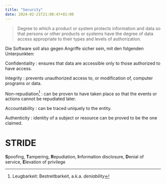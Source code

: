 ```yaml
---
title: "Security"
date: 2024-02-21T21:08:47+01:00
---
```


>Degree to which a product or system protects information and data so that persons or other products or systems have the degree of data access appropriate to their types and levels of authorization.

Die Software soll also gegen Angriffe sicher sein, mit den folgenden Unterpunkten:

Confidentiality
: ensures that data are accessible only to those authorized to have access.

Integrity
: prevents unauthorized access to, or modification of, computer programs or data.

Non-repudiation[^leugbar]
: can be proven to have taken place so that the events or actions cannot be repudiated later.

Accountability
: can be traced uniquely to the entity.

Authenticity
: identity of a subject or resource can be proved to be the one claimed.

[^leugbar]: Leugbarkeit: Bestreitbarkeit, a.k.a. *deniability*

# STRIDE

**S**poofing, **T**ampering, **R**epudiation, **I**nformation disclosure, **D**enial of service, **E**levation of privilege